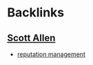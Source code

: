 
# Backlinks
## [Scott Allen](<Scott Allen.md>)
- [reputation management](<reputation management.md>)

